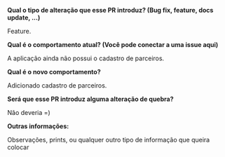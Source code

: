 **Qual o tipo de alteração que esse PR introduz? (Bug fix, feature, docs update, ...)**

Feature.

**Qual é o comportamento atual? (Você pode conectar a uma issue aqui)**

A aplicação ainda não possui o cadastro de parceiros.

**Qual é o novo comportamento?**

Adicionado cadastro de parceiros.

**Será que esse PR introduz alguma alteração de quebra?**

Não deveria =)

**Outras informações:**

Observações, prints, ou qualquer outro tipo de informação que queira colocar

